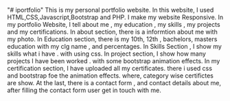 "# iportfolio" 
This is my personal portfolio website.
In this website, I used HTML,CSS,Javascript,Bootstrap and PHP.
I make my website Responsive.
In my portfolio Website, I tell about me , my education , my skills , my projects and my certifications.
In about section, there is a informtion about me with my photo.
In Education section, there is my 10th, 12th , bachelors, masters education with my clg name , and percentages.
In Skills Section , I show my skills what i have . with using css.
In project section, I show how many projects I have been worked . with some bootstrap animation effects.
In my certification section, I have uploaded all my certificates. there i used css and bootstrap foe the animation 
effects. where, category wise certifictes are show.
At the last, there is a contact form , and contact details about me, after filling the contact form user get in touch with me.

